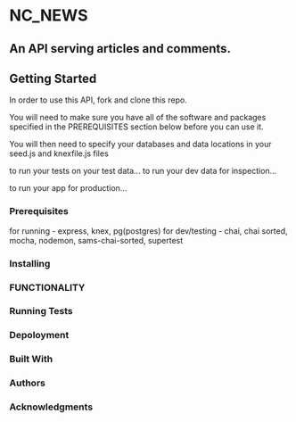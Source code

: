 # NC_NEWS

## An API serving articles and comments.

## Getting Started

In order to use this API, fork and clone this repo.

You will need to make sure you have all of the software and packages specified in the PREREQUISITES section below before you can use it.

You will then need to specify your databases and data locations in your seed.js and knexfile.js files

to run your tests on your test data...
to run your dev data for inspection...

to run your app for production...

### Prerequisites

for running - express, knex, pg(postgres)
for dev/testing - chai, chai sorted, mocha, nodemon, sams-chai-sorted, supertest

### Installing

### FUNCTIONALITY

### Running Tests

### Depoloyment

### Built With

### Authors

### Acknowledgments
